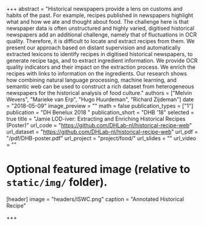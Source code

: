 +++
abstract = "Historical newspapers provide a lens on customs and habits of the past. For example, recipes published in newspapers highlight what and how we ate and thought about food. The challenge here is that newspaper data is often unstructured and highly varied, digitised historical newspapers add an additional challenge, namely that of fluctuations in OCR quality. Therefore, it is difficult to locate and extract recipes from them. We present our approach based on distant supervision and automatically extracted lexicons to identify recipes in digitised historical newspapers, to generate recipe tags, and to extract ingredient information. We provide OCR quality indicators and their impact on the extraction process. We enrich the recipes with links to information on the ingredients. Our research shows how combining natural language processing, machine learning, and semantic web can be used to construct a rich dataset from heterogeneous newspapers for the historical analysis of food culture."
authors = ["Melvin Wevers", "Marieke van Erp", "Hugo Huurdeman", "Richard Zijdeman"]
date = "2018-05-09"
image_preview = ""
math = false
publication_types = ["1"]
publication = "DH Benelux 2018 "
publication_short = "DHB '18"
selected = true
title = "Jamie LOD-iver: Extracting and Enriching Historical Recipes (Poster)"
url_code = "https://github.com/DHLab-nl/historical-recipe-web"
url_dataset = "https://github.com/DHLab-nl/historical-recipe-web"
url_pdf = "/pdf/DHB-poster.pdf"
url_project = "project/food/"
url_slides = ""
url_video = ""


# Optional featured image (relative to `static/img/` folder).
[header]
image = "headers/ISWC.png"
caption = "Annotated Historical Recipe"

+++



